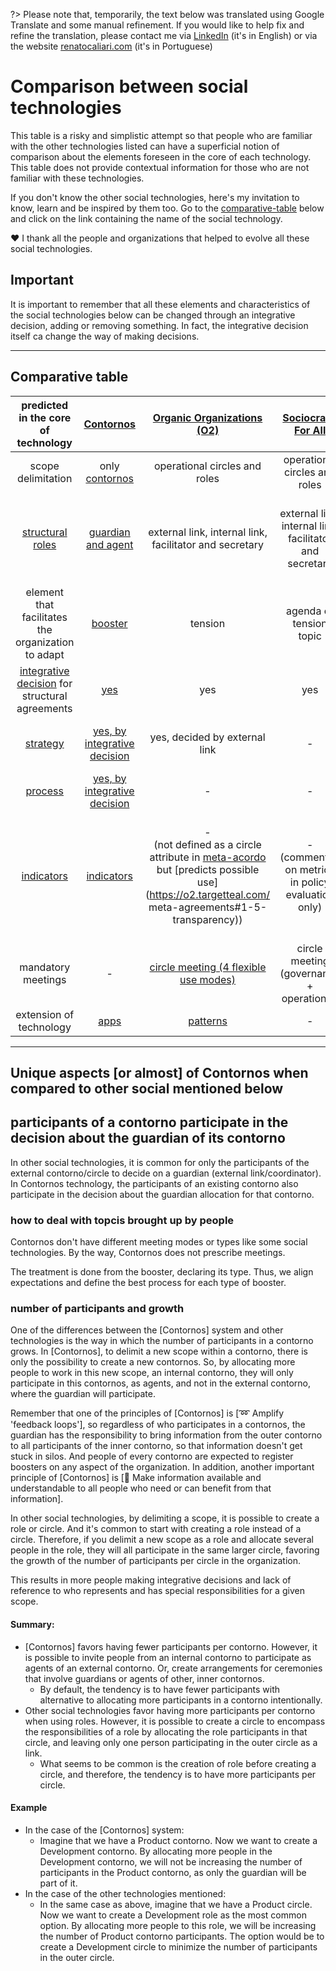 
?> Please note that, temporarily, the text below was translated using Google Translate and some manual refinement. If you would like to help fix and refine the translation, please contact me via [LinkedIn](https://www.linkedin.com/in/renatocaliari/) (it's in English) or via the website [renatocaliari.com](https://www.renatocaliari.com) (it's in Portuguese) 

# Comparison between social technologies
This table is a risky and simplistic attempt so that people who are familiar with the other technologies listed can have a superficial notion of comparison about the elements foreseen in the core of each technology.
This table does not provide contextual information for those who are not familiar with these technologies.

If you don't know the other social technologies, here's my invitation to know, learn and be inspired by them too. Go to the [comparative-table](#comparative-table-of-other-differences) below and click on the link containing the name of the social technology.

❤️ I thank all the people and organizations that helped to evolve all these social technologies.

## Important

It is important to remember that all these elements and characteristics of the social technologies below can be changed through an integrative decision, adding or removing something. In fact, the integrative decision itself ca change the way of making decisions.

---

## Comparative table
| predicted in the core of technology | [Contornos](https://github.com/renatoac/contornos/wiki) | [Organic Organizations (O2)](https://o2.targetteal.com/) | [Sociocracy For All](https://www.sociocracyforall.org/) | [Sociocracy 3.0](https://sociocracy30.org/) | [Holacracy](https://www.holacracy.org/) |
| :-------------: | :-------------: | :-------------: | :-------------: | :-------------: | :-------------: |
| scope delimitation | only [contornos](contornos) | operational circles and roles | operational circles and roles | operational circles and roles | operational circles and roles |
| [structural roles](contornos#structural-roles) | [guardian and agent](contornos#structural-roles) | external link, internal link, facilitator and secretary | external link, internal link, facilitator and secretary | links | external link, internal link, facilitator and secretary |
| element that facilitates the organization to adapt | [booster](contornos#boosters) | tension | agenda or tension topic | [tension](https://patterns.sociocracy30.org/navigate-via-tension.html) | tension |
| [integrative decision](contornos#integrative-decision) for structural agreements | [yes](contornos#integrative-decision) | yes | yes | yes | yes |
| [strategy](contornos#strategy-how) | [yes, by integrative decision](contornos#strategy-how) | yes, decided by external link | - | - | yes, decided by the external link |
| [process](contornos#process-how) | [yes, by integrative decision](contornos#process-how) | - | - | - | - |
| [indicators](contornos#indicators) | [indicators](contornos#indicators) | -<br />(not defined as a circle attribute in [meta-acordo](https://o2.targetteal.com/meta-acordos) but [predicts possible use](https://o2.targetteal.com/ meta-agreements#1-5-transparency)) | -<br />(commented on metrics in policy evaluation only) | [key metrics](https://sociocracy30.org/_res/practical-guide/S3-practical-guide.pdf) | -<br />(not a [role](https://github.com/holacracyone/Holacracy-Constitution/blob/v5.0-beta2/Holacracy-Constitution.md#11-role-definition) or circle  attribute but leaves open to a role [collect metrics](https://github.com/holacracyone/Holacracy-Constitution/blob/v5.0-beta2/Holacracy-Constitution.md#21-duty-of-transparency) and process in meetings)
| mandatory meetings | - | [circle meeting (4 flexible use modes)](https://o2.targetteal.com/meta-acordos#3-reunioes-de-circlo) | circle meeting (governance + operational) | - | governance meeting and operational meeting |
| extension of technology | [apps](apps) | [patterns](https://o2.targetteal.com/biblioteca/patroes) | - | [patterns](https://illustrations.sociocracy30.org/img/en/framework/pattern-map.png) | [apps](https://www.holacracy.org/apps) |

---

## Unique aspects [or almost] of Contornos when compared to other social mentioned below 

## participants of a contorno participate in the decision about the guardian of its contorno

In other social technologies, it is common for only the participants of the external contorno/circle to decide on a guardian (external link/coordinator).
In Contornos technology, the participants of an existing contorno also participate in the decision about the guardian allocation for that contorno.

### how to deal with topcis brought up by people

Contornos don't have different meeting modes or types like some social technologies. By the way, Contornos does not prescribe meetings.

The treatment is done from the booster, declaring its type. Thus, we align expectations and define the best process for each type of booster. 

### number of participants and growth
One of the differences between the [Contornos] system and other technologies is the way in which the number of participants in a contorno grows. In [Contornos], to delimit a new scope within a contorno, there is only the possibility to create a new contornos. So, by allocating more people to work in this new scope, an internal contorno, they will only participate in this contornos, as agents, and not in the external contorno, where the guardian will participate.

Remember that one of the principles of [Contornos] is [:loop: Amplify 'feedback loops'], so regardless of who participates in a contornos, the guardian has the responsibility to bring information from the outer contorno to all participants of the inner contorno, so that information doesn't get stuck in silos. And people of every contorno are expected to register boosters on any aspect of the organization. In addition, another important principle of [Contornos] is [:loudspeaker: Make information available and understandable to all people who need or can benefit from that information].

In other social technologies, by delimiting a scope, it is possible to create a role or circle. And it's common to start with creating a role instead of a circle. Therefore, if you delimit a new scope as a role and allocate several people in the role, they will all participate in the same larger circle, favoring the growth of the number of participants per circle in the organization.

This results in more people making integrative decisions and lack of reference to who represents and has special responsibilities for a given scope. 

#### Summary:
- [Contornos] favors having fewer participants per contorno. However, it is possible to invite people from an internal contorno to participate as agents of an external contorno. Or, create arrangements for ceremonies that involve guardians or agents of other, inner contornos.
  - By default, the tendency is to have fewer participants with alternative to allocating more participants in a contorno intentionally.
- Other social technologies favor having more participants per contorno when using roles. However, it is possible to create a circle to encompass the responsibilities of a role by allocating the role participants in that circle, and leaving only one person participating in the outer circle as a link.
  - What seems to be common is the creation of role before creating a circle, and therefore, the tendency is to have more participants per circle.

#### Example
- In the case of the [Contornos] system:
  - Imagine that we have a Product contorno. Now we want to create a Development contorno. By allocating more people in the Development contorno, we will not be increasing the number of participants in the Product contorno, as only the guardian will be part of it.
- In the case of the other technologies mentioned:
  - In the same case as above, imagine that we have a Product circle. Now we want to create a Development role as the most common option. By allocating more people to this role, we will be increasing the number of Product contorno participants. The option would be to create a Development circle to minimize the number of participants in the outer circle.




